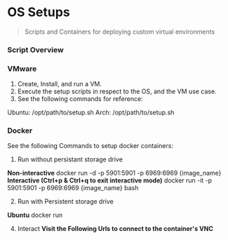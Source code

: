 # OS Setups
> Scripts and Containers for deploying custom virtual environments


### Script Overview


### VMware

1. Create, Install, and run a VM. 
2. Execute the setup scripts in respect to the OS, and the VM use case.
3. See the following commands for reference:

Ubuntu:
            /opt/path/to/setup.sh
Arch:
            /opt/path/to/setup.sh

### Docker

See the following Commands to setup docker containers:

1. Run without persistant storage drive

**Non-interactive**
            docker run -d -p 5901:5901 -p 6969:6969 {image_name}
**Interactive (Ctrl+p & Ctrl+q to exit interactive mode)**
            docker run -it -p 5901:5901 -p 6969:6969 {image_name} bash


2. Run with Persistent storage drive 

**Ubuntu**
            docker run 
            
4. Interact
   **Visit the Following Urls to connect to the container's VNC**
